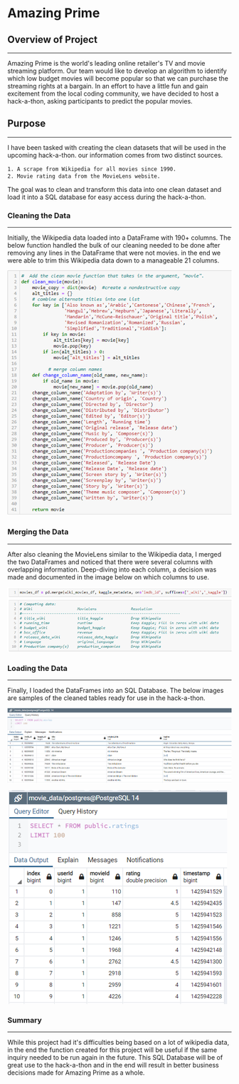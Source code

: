 # Amazing Prime

## Overview of Project
---

Amazing Prime is the world's leading online retailer's TV and movie streaming platform. Our team would like to develop an algorithm to identify which low budget movies will become popular so that we can purchase the streaming rights at a bargain. In an effort to have a little fun and gain excitement from the local coding community, we have decided to host a hack-a-thon, asking participants to predict the popular movies. 

## Purpose
---

I have been tasked with creating the clean datasets that will be used in the upcoming hack-a-thon. our information comes from two distinct sources. 

    1. A scrape from Wikipedia for all movies since 1990.
    2. Movie rating data from the MovieLens website.

The goal was to clean and transform this data into one clean dataset and load it into a SQL database for easy access during the hack-a-thon.

### Cleaning the Data
---
Initially, the Wikipedia data loaded into a DataFrame with 190+ columns. The below function handled the bulk of our cleaning needed to be done after removing any lines in the DataFrame that were not movies. in the end we were able to trim this Wikipedia data down to a manageable 21 columns.

![cleaning](./resources/clean.PNG)

### Merging the Data
---
After also cleaning the MovieLens similar to the Wikipedia data, I merged the two DataFrames and noticed that there were several columns with overlapping information. Deep-diving into each column, a decision was made and documented in the image below on which columns to use.

![merge](./resources/merge.PNG)

### Loading the Data
---
Finally, I loaded the DataFrames into an SQL Database. The below images are samples of the cleaned tables ready for use in the hack-a-thon.

![movies](./resources/movies_query.PNG)

![ratings](./resources/ratings_query.PNg)


### Summary
---

While this project had it's difficulties being based on a lot of wikipedia data, in the end the function created for this project will be useful if the same inquiry needed to be run again in the future. This SQL Database will be of great use to the hack-a-thon and in the end will result in better business decisions made for Amazing Prime as a whole.
